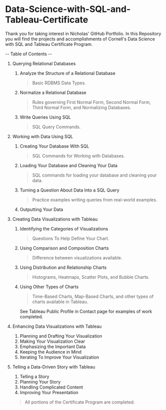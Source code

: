 # Data-Science-with-SQL-and-Tableau-Certificate

Thank you for taking interest in Nicholas' GitHub Portfolio. In this Repository you will find the projects and accomplishments of Cornell's Data Science with SQL and Tableau Certificate Program.

-- Table of Contents --

1. Querying Relational Databases

	1. Analyze the Structure of a Relational Database
		> Basic RDBMS Data Types.
	2. Normalize a Relational Database
		> Rules governing First Normal Form, Second Normal Form, Third Normal Form, and Normalizing Databases.
	3. Write Queries Using SQL
		> SQL Query Commands.

2. Working with Data Using SQL

	1. Creating Your Database With SQL
		> SQL Commands for Working with Databases.
	2. Loading Your Database and Cleaning Your Data
		> SQL commands for loading your database and cleaning your data.
	3. Turning a Question About Data Into a SQL Query
		> Practice examples writing queries from real-world examples.
	4. Outputting Your Data

3. Creating Data Visualizations with Tableau

	1. Identifying the Categories of Visualizations
		> Questions To Help Define Your Chart.
	2. Using Comparison and Composition Charts
		> Difference between visualizations available.
	3. Using Distribution and Relationship Charts
		> Histograms, Heatmaps, Scatter Plots, and Bubble Charts.
	4. Using Other Types of Charts
		> Time-Based Charts, Map-Based Charts, and other types of charts available in Tableau.

		See Tableau Public Profile in Contact page for examples of work completed.

4. Enhancing Data Visualizations with Tableau

	1. Planning and Drafting Your Visualization
	2. Making Your Visualization Clear
	3. Emphasizing the Important Data
	4. Keeping the Audience in Mind
	5. Iterating To Improve Your Visualization


5. Telling a Data-Driven Story with Tableau

	1. Telling a Story
	2. Planning Your Story
	3. Handling Complicated Content
	4. Improving Your Presentation

	> All portions of the Certificate Program are completed. 
